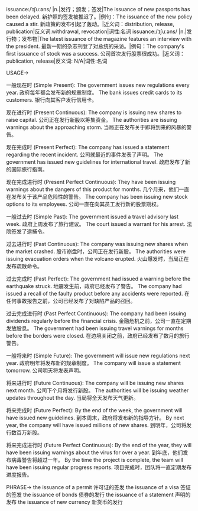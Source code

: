 issuance:/ˈɪʃuːəns/ |n.|发行；颁发；签发|The issuance of new passports has been delayed. 新护照的签发被推迟了。|例句：The issuance of the new policy caused a stir. 新政策的发布引起了轰动。|近义词：distribution, release, publication|反义词:withdrawal, revocation|词性:名词
issuance:/ˈɪʃuːəns/ |n.|发行物；发布物|The latest issuance of the magazine features an interview with the president. 最新一期的杂志刊登了对总统的采访。|例句：The company's first issuance of stock was a success. 公司首次发行股票很成功。|近义词：publication, release|反义词: N/A|词性:名词

USAGE->

一般现在时 (Simple Present):
The government issues new regulations every year. 政府每年都会发布新的规章制度。
The bank issues credit cards to its customers. 银行向其客户发行信用卡。

现在进行时 (Present Continuous):
The company is issuing new shares to raise capital. 公司正在发行新股以筹集资金。
The authorities are issuing warnings about the approaching storm. 当局正在发布关于即将到来的风暴的警告。

现在完成时 (Present Perfect):
The company has issued a statement regarding the recent incident. 公司就最近的事件发表了声明。
The government has issued new guidelines for international travel. 政府发布了新的国际旅行指南。

现在完成进行时 (Present Perfect Continuous):
They have been issuing warnings about the dangers of this product for months. 几个月来，他们一直在发布关于该产品危险性的警告。
The company has been issuing new stock options to its employees. 公司一直在向其员工发行新的股票期权。

一般过去时 (Simple Past):
The government issued a travel advisory last week. 政府上周发布了旅行建议。
The court issued a warrant for his arrest. 法院签发了逮捕令。

过去进行时 (Past Continuous):
The company was issuing new shares when the market crashed.  股市崩盘时，公司正在发行新股。
The authorities were issuing evacuation orders when the volcano erupted. 火山爆发时，当局正在发布疏散命令。

过去完成时 (Past Perfect):
The government had issued a warning before the earthquake struck. 地震发生前，政府已经发布了警告。
The company had issued a recall of the faulty product before any accidents were reported.  在任何事故报告之前，公司已经发布了对缺陷产品的召回。

过去完成进行时 (Past Perfect Continuous):
The company had been issuing dividends regularly before the financial crisis. 金融危机之前，公司一直在定期发放股息。
The government had been issuing travel warnings for months before the borders were closed. 在边境关闭之前，政府已经发布了数月的旅行警告。

一般将来时 (Simple Future):
The government will issue new regulations next year. 政府明年将发布新的规章制度。
The company will issue a statement tomorrow. 公司明天将发表声明。

将来进行时 (Future Continuous):
The company will be issuing new shares next month. 公司下个月将发行新股。
The authorities will be issuing weather updates throughout the day. 当局将全天发布天气更新。

将来完成时 (Future Perfect):
By the end of the week, the government will have issued new guidelines. 到本周末，政府将发布新的指导方针。
By next year, the company will have issued millions of new shares. 到明年，公司将发行数百万新股。

将来完成进行时 (Future Perfect Continuous):
By the end of the year, they will have been issuing warnings about the virus for over a year. 到年底，他们发布病毒警告将超过一年。
By the time the project is complete, the team will have been issuing regular progress reports. 项目完成时，团队将一直定期发布进度报告。


PHRASE->
the issuance of a permit 许可证的签发
the issuance of a visa 签证的签发
the issuance of bonds 债券的发行
the issuance of a statement 声明的发布
the issuance of new currency 新货币的发行

